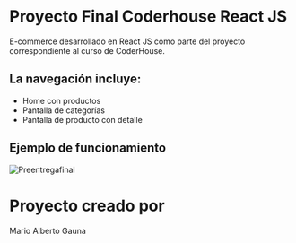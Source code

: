 # Proyecto Final Coderhouse React JS

E-commerce desarrollado en React JS como parte del proyecto correspondiente al curso de CoderHouse.

## La navegación incluye:

- Home con productos
- Pantalla de categorías 
- Pantalla de producto con detalle

## Ejemplo de funcionamiento

![Preentregafinal](https://user-images.githubusercontent.com/87961909/154577160-09f837ef-cdfb-4880-b5bb-1a97a7445882.gif)

# Proyecto creado por

Mario Alberto Gauna
